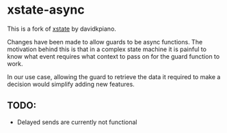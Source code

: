 # xstate-async

This is a fork of [xstate](https://github.com/davidkpiano/xstate) by davidkpiano.

Changes have been made to allow guards to be async functions. The motivation behind this is that
in a complex state machine it is painful to know what event requires what context to pass on for the guard function to work.

In our use case, allowing the guard to retrieve the data it required to make a decision would simplify adding new features.

## TODO:

- Delayed sends are currently not functional
